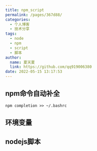 ```yaml
---
title: npm_script
permalink: /pages/367d88/
categories: 
  - 个人博客
  - 技术分享
tags: 
  - node
  - npm
  - script
  - 脚本
author: 
  name: 夏天夏
  link: https://github.com/qq919006380
date: 2022-05-15 13:17:53
---
```

## npm命令自动补全

```
npm completion >> ~/.bashrc
```

## 环境变量

## nodejs脚本



